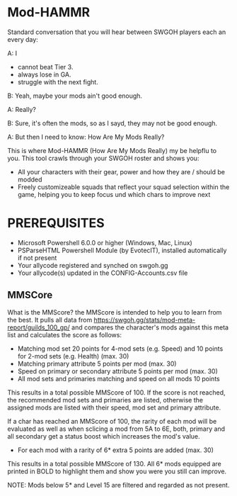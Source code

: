 # Mod-HAMMR
Standard conversation that you will hear between SWGOH players each an every day:

A: I
  - cannot beat Tier 3.
  - always lose in GA.
  - struggle with the next fight.

B: Yeah, maybe your mods ain't good enough.

A: Really?

B: Sure, it's  often the mods, so as I sayd, they may not be good enough.

A: But then I need to know: How Are My Mods Really?


This is where Mod-HAMMR (How Are My Mods Really) my be helpflu to you. This tool crawls through your SWGOH roster and shows you:
- All your characters with their gear, power and how they are / should be modded
- Freely customizeable squads that reflect your squad selection within the game, helping you to keep focus und which chars to improve next

PREREQUISITES
=============
- Microsoft Powershell 6.0.0 or higher (Windows, Mac, Linux)
- PSParseHTML Powershell Module (by EvotecIT), installed automatically if not present 
- Your allycode registered and synched on swgoh.gg
- Your allycode(s) updated in the CONFIG-Accounts.csv file


MMSCore
-------
What is the MMScore? the MMScore is intended to help you to learn from the best. It pulls all data from https://swgoh.gg/stats/mod-meta-report/guilds_100_gp/ and compares the character's mods against this meta list and calculates the score as follows:
- Matching mod set 20 points for 4-mod sets (e.g. Speed) and 10 points for 2-mod sets (e.g. Health) (max. 30)
- Matching primary attribute 5 points per mod (max. 30)
- Speed on primary or secondary attribute 5 points per mod (max. 30)
- All mod sets and primaries matching and speed on all mods 10 points

This results in a total possible MMScore of 100. If the score is not reached, the recommended mod sets and primaries are listed, otherwise the assigned mods are listed with their speed, mod set and primary attribute.

If a char has reached an MMScore of 100, the rarity of each mod will be evaluated as well as when sclicing a mod from 5A to 6E, both, primary and all secondary get a status boost which increases the mod's value.
- For each mod with a rarity of 6* extra 5 points are added (max. 30)

This results in a total possible MMScore of 130. All 6* mods equipped are printed in BOLD to highlight them and show you were you still can improve.

NOTE: Mods below 5* and Level 15 are filtered and regarded as not present.

